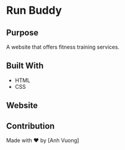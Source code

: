 # Run Buddy

## Purpose
A website that offers fitness training services.

## Built With
* HTML
* CSS

## Website


## Contribution
Made with ❤️ by [Anh Vuong]
